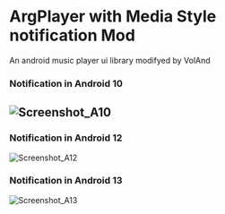 # ArgPlayer with Media Style notification Mod
An android music player ui library modifyed by VolAnd


### Notification in Android 10
![Screenshot_A10](https://github.com/RealVolAnd/ArgPlayer/assets/70760476/dbf7b6d5-1a44-4bd7-992d-719e35805b46)
---
### Notification in Android 12
![Screenshot_A12](https://github.com/RealVolAnd/ArgPlayer/assets/70760476/45577c01-67db-4375-928a-4fade48e13e8)

### Notification in Android 13
![Screenshot_A13](https://github.com/RealVolAnd/ArgPlayer/assets/70760476/d687bb88-1319-4250-b62a-86471acc56e2)


